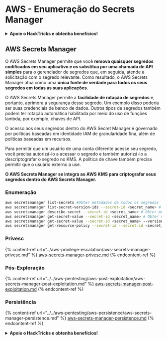 # AWS - Enumeração do Secrets Manager

<details>

<summary><strong>Apoie o HackTricks e obtenha benefícios!</strong></summary>

* Se você deseja ver sua **empresa anunciada no HackTricks** ou se deseja acessar a **última versão do PEASS ou baixar o HackTricks em PDF**, verifique os [**PLANOS DE ASSINATURA**](https://github.com/sponsors/carlospolop)!
* Obtenha o [**oficial PEASS & HackTricks swag**](https://peass.creator-spring.com)
* Descubra [**The PEASS Family**](https://opensea.io/collection/the-peass-family), nossa coleção exclusiva de [**NFTs**](https://opensea.io/collection/the-peass-family)
* **Junte-se ao** 💬 [**grupo Discord**](https://discord.gg/hRep4RUj7f) ou ao [**grupo telegram**](https://t.me/peass) ou **siga-me** no **Twitter** 🐦 [**@carlospolopm**](https://twitter.com/carlospolopm).
* **Compartilhe suas técnicas de hacking enviando PRs para os repositórios do** [**HackTricks**](https://github.com/carlospolop/hacktricks) e [**HackTricks Cloud**](https://github.com/carlospolop/hacktricks-cloud) no github.

</details>

## AWS Secrets Manager

O AWS Secrets Manager permite que você **remova quaisquer segredos codificados em seu aplicativo e os substitua por uma chamada de API simples** para o gerenciador de segredos que, em seguida, atende à solicitação com o segredo relevante. Como resultado, o AWS Secrets Manager atua como uma **única fonte de verdade para todos os seus segredos em todas as suas aplicações**.

O AWS Secrets Manager permite a **facilidade de rotação de segredos** e, portanto, aprimora a segurança desse segredo. Um exemplo disso poderia ser suas credenciais de banco de dados. Outros tipos de segredos também podem ter rotação automática habilitada por meio do uso de funções lambda, por exemplo, chaves de API.

O acesso aos seus segredos dentro do AWS Secret Manager é governado por políticas baseadas em identidade IAM de granularidade fina, além de políticas baseadas em recursos.

Para permitir que um usuário de uma conta diferente acesse seu segredo, você precisa autorizá-lo a acessar o segredo e também autorizá-lo a descriptografar o segredo no KMS. A política de chave também precisa permitir que o usuário externo a use.

**O AWS Secrets Manager se integra ao AWS KMS para criptografar seus segredos dentro do AWS Secrets Manager.**

### **Enumeração**

```bash
aws secretsmanager list-secrets #Obter metadados de todos os segredos
aws secretsmanager list-secret-version-ids --secret-id <secret_name> # Obter versões
aws secretsmanager describe-secret --secret-id <secret_name> # Obter metadados
aws secretsmanager get-secret-value --secret-id <secret_name> # Obter valor
aws secretsmanager get-secret-value --secret-id <secret_name> --version-id <version-id> # Obter valor de uma versão diferente
aws secretsmanager get-resource-policy --secret-id --secret-id <secret_name>
```

### Privesc

{% content-ref url="../aws-privilege-escalation/aws-secrets-manager-privesc.md" %}
[aws-secrets-manager-privesc.md](../aws-privilege-escalation/aws-secrets-manager-privesc.md)
{% endcontent-ref %}

### Pós-Exploração

{% content-ref url="../../aws-pentesting/aws-post-exploitation/aws-secrets-manager-post-exploitation.md" %}
[aws-secrets-manager-post-exploitation.md](../../aws-pentesting/aws-post-exploitation/aws-secrets-manager-post-exploitation.md)
{% endcontent-ref %}

### Persistência

{% content-ref url="../../aws-pentesting/aws-persistence/aws-secrets-manager-persistence.md" %}
[aws-secrets-manager-persistence.md](../../aws-pentesting/aws-persistence/aws-secrets-manager-persistence.md)
{% endcontent-ref %}

<details>

<summary><strong>Apoie o HackTricks e obtenha benefícios!</strong></summary>

* Se você deseja ver sua **empresa anunciada no HackTricks** ou se deseja acessar a **última versão do PEASS ou baixar o HackTricks em PDF**, verifique os [**PLANOS DE ASSINATURA**](https://github.com/sponsors/carlospolop)!
* Obtenha o [**oficial PEASS & HackTricks swag**](https://peass.creator-spring.com)
* Descubra [**The PEASS Family**](https://opensea.io/collection/the-peass-family), nossa coleção exclusiva de [**NFTs**](https://opensea.io/collection/the-peass-family)
* **Junte-se ao** 💬 [**grupo Discord**](https://discord.gg/hRep4RUj7f) ou ao [**grupo telegram**](https://t.me/peass) ou **siga-me** no **Twitter** 🐦 [**@carlospolopm**](https://twitter.com/carlospolopm).
* **Compartilhe suas técnicas de hacking enviando PRs para os repositórios do** [**HackTricks**](https://github.com/carlospolop/hacktricks) e [**HackTricks Cloud**](https://github.com/carlospolop/hacktricks-cloud) no github.

</details>